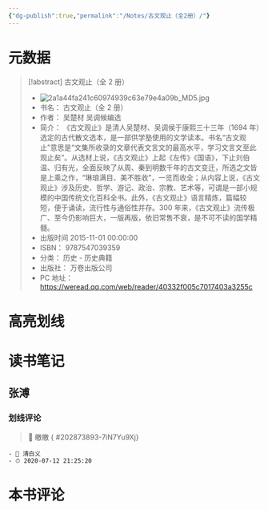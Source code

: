 ```yaml
---
{"dg-publish":true,"permalink":"/Notes/古文观止（全2册）/"}
---
```



# 元数据

> [!abstract] 古文观止（全 2 册）
> - ![2a1a44fa241c60974939c63e79e4a09b_MD5.jpg](/img/user/Attachments/2a1a44fa241c60974939c63e79e4a09b_MD5.jpg)
> - 书名： 古文观止（全 2 册）
> - 作者： 吴楚材 吴调候编选
> - 简介： 《古文观止》是清人吴楚材、吴调侯于康熙三十三年（1694 年）选定的古代散文选本，是一部供学塾使用的文学读本。书名“古文观止”意思是“文集所收录的文章代表文言文的最高水平，学习文言文至此观止矣”。从选材上说，《古文观止》上起《左传》《国语》，下止刘伯温、归有光，全面反映了从周、秦到明数千年的古文变迁，所选之文皆是上乘之作，“琳琅满目、美不胜收”，一览而收全；从内容上说，《古文观止》涉及历史、哲学、游记、政治、宗教、艺术等，可谓是一部小规模的中国传统文化百科全书。此外，《古文观止》语言精炼，篇幅较短，便于诵读，流行性与通俗性并存。300 年来，《古文观止》流传极广、至今仍影响巨大，一版再版，依旧常售不衰，是不可不读的国学精髓。
> - 出版时间 2015-11-01 00:00:00
> - ISBN： 9787547039359
> - 分类： 历史 - 历史典籍
> - 出版社： 万卷出版公司
> - PC 地址：https://weread.qq.com/web/reader/40332f005c7017403a3255c

# 高亮划线

# 读书笔记

## 张溥

### 划线评论

> 📌 皦皦 
{ #202873893-7iN7Yu9Xj}

    - 💭 清白义
    - ⏱ 2020-07-12 21:25:20


# 本书评论
